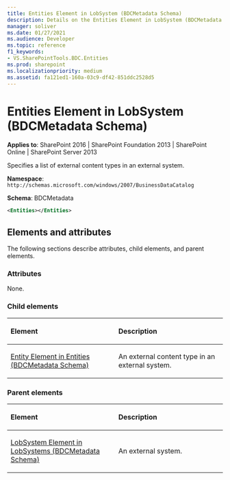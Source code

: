 ```yaml
---
title: Entities Element in LobSystem (BDCMetadata Schema)
description: Details on the Entities Element in LobSystem (BDCMetadata Schema)
manager: soliver
ms.date: 01/27/2021
ms.audience: Developer
ms.topic: reference
f1_keywords:
- VS.SharePointTools.BDC.Entities
ms.prod: sharepoint
ms.localizationpriority: medium
ms.assetid: fa121ed1-160a-03c9-df42-851ddc2528d5
---
```


# Entities Element in LobSystem (BDCMetadata Schema)

**Applies to**: SharePoint 2016 | SharePoint Foundation 2013 | SharePoint Online | SharePoint Server 2013

Specifies a list of external content types in an external system.

**Namespace**: `http://schemas.microsoft.com/windows/2007/BusinessDataCatalog`

**Schema**: BDCMetadata

```XML
<Entities></Entities>
```

## Elements and attributes

The following sections describe attributes, child elements, and parent elements.

### Attributes

None.

### Child elements

<table>
<colgroup>
<col width="50%" />
<col width="50%" />
</colgroup>
<thead>
<tr class="header">
<th align="left"><p>Element</p></th>
<th align="left"><p>Description</p></th>
</tr>
</thead>
<tbody>
<tr class="odd">
<td align="left"><p><span><a href="entity-element-in-entities-bdcmetadata-schema.md">Entity Element in Entities (BDCMetadata Schema)</a></span></p></td>
<td align="left"><p>An external content type in an external system.</p></td>
</tr>
</tbody>
</table>

### Parent elements

<table>
<colgroup>
<col width="50%" />
<col width="50%" />
</colgroup>
<thead>
<tr class="header">
<th align="left"><p>Element</p></th>
<th align="left"><p>Description</p></th>
</tr>
</thead>
<tbody>
<tr class="odd">
<td align="left"><p><span><a href="lobsystem-element-in-lobsystems-bdcmetadata-schema.md">LobSystem Element in LobSystems (BDCMetadata Schema)</a></span></p></td>
<td align="left"><p>An external system.</p></td>
</tr>
</tbody>
</table>








